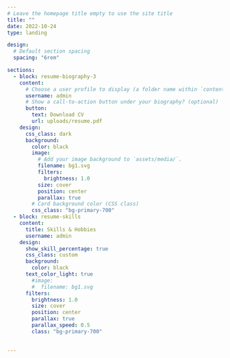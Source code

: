 ```yaml
---
# Leave the homepage title empty to use the site title
title: ""
date: 2022-10-24
type: landing

design:
  # Default section spacing
  spacing: "6rem"

sections:
  - block: resume-biography-3
    content:
      # Choose a user profile to display (a folder name within `content/authors/`)
      username: admin
      # Show a call-to-action button under your biography? (optional)
      button:
        text: Download CV
        url: uploads/resume.pdf
    design:
      css_class: dark
      background:
        color: black
        image: 
          # Add your image background to `assets/media/`.
          filename: bg1.svg
          filters:
            brightness: 1.0
          size: cover
          position: center
          parallax: true
        # Card background color (CSS class)
        css_class: "bg-primary-700"
  - block: resume-skills
    content:
      title: Skills & Hobbies
      username: admin
    design:
      show_skill_percentage: true  
      css_class: custom
      background:
        color: black
      text_color_light: true
        #image:
        #  filename: bg1.svg
      filters:
        brightness: 1.0
        size: cover
        position: center
        parallax: true
        parallax_speed: 0.5
        class: "bg-primary-700"
          

---
```

